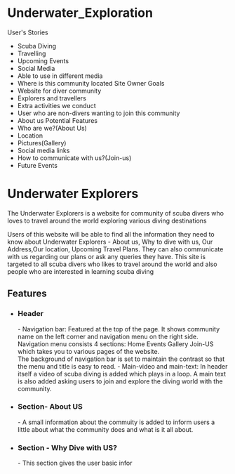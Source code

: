 # Underwater_Exploration
User's Stories
- Scuba Diving
- Travelling
- Upcoming Events
- Social Media
- Able to use in different media 
- Where is this community located
Site Owner Goals
- Website for diver community
- Explorers and travellers
- Extra activities we conduct
- User who are non-divers wanting to join this community
- About us
Potential Features
- Who are we?(About Us)
- Location
- Pictures(Gallery)
- Social media links
- How to communicate with us?(Join-us)
- Future Events
<h1> Underwater Explorers </h2>
<p> The Underwater Explorers is a website for community of scuba divers who loves to travel around the world exploring various diving destinations</p>
<p>Users of this website will be able to find all the information they need to know about Underwater Explorers - About us, Why to dive with us, Our Address,Our location, Upcoming Travel Plans. They can also communicate with us regarding our plans or ask any queries they have. This site is targeted to all scuba divers who likes to travel around the world and also people who are interested in learning scuba diving </p>
<h2> Features</h2>
<ul>
<li>
<h3>Header</h3>
- Navigation bar: Featured at the top of the page. It shows community name on the left corner and navigation menu on the right       
      side.  Navigation menu consists 4 sections: Home Events Gallery Join-US which takes you to various pages of the website.
    <br>  The background of navigation bar is set to maintain the contrast so that the menu and title is easy to read.
- Main-video and main-text: In header itself a video of scuba diving is added which plays in a loop. A main text is also added asking users to join and explore the diving world with the community.
</li>
<li>
<h3>Section- About US</h3>
- A small information about the commuity is added to inform users a little about what the community does and what is it all about.
</li>
<li>
<h3>Section - Why Dive with US?</h3>
- This section gives the user basic infor